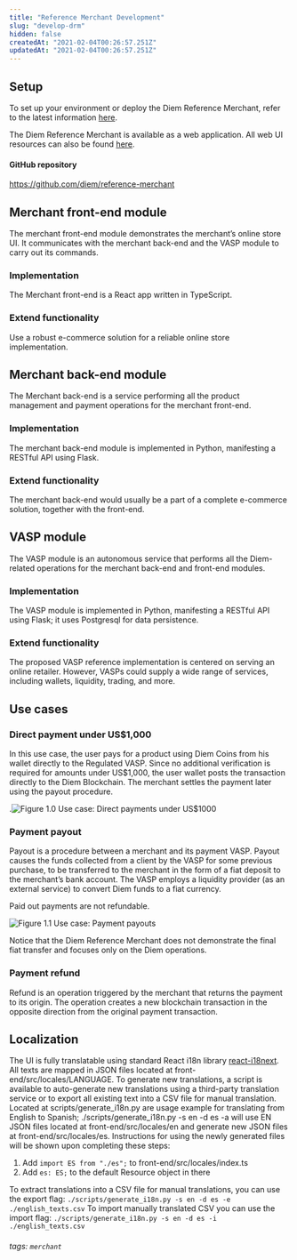 ```yaml
---
title: "Reference Merchant Development"
slug: "develop-drm"
hidden: false
createdAt: "2021-02-04T00:26:57.251Z"
updatedAt: "2021-02-04T00:26:57.251Z"
---
```

## Setup

To set up your environment or deploy the Diem Reference Merchant, refer to the latest information [here](https://github.com/diem/reference-merchant).

The Diem Reference Merchant is available as a web application. All web UI resources can also be found [here](https://github.com/diem/reference-merchant/tree/master/merchant/frontend).

#### GitHub repository

https://github.com/diem/reference-merchant



## Merchant front-end module

The merchant front-end module demonstrates the merchant’s online store UI. It communicates with the merchant back-end and the VASP module to carry out its commands.

### Implementation

The Merchant front-end is a React app written in TypeScript.

### Extend functionality

Use a robust e-commerce solution for a reliable online store implementation.

## Merchant back-end module

The Merchant back-end is a service performing all the product management and payment operations for the merchant front-end.

### Implementation
The merchant back-end module is implemented in Python, manifesting a RESTful API using Flask.

### Extend functionality
The merchant back-end would usually be a part of a complete e-commerce solution, together with the front-end.

## VASP module
The VASP module is an autonomous service that performs all the Diem-related operations for the merchant back-end and front-end modules.

### Implementation
The VASP module is implemented in Python, manifesting a RESTful API using Flask; it uses Postgresql for data persistence.

### Extend functionality
The proposed VASP reference implementation is centered on serving an online retailer. However, VASPs could supply a wide range of services, including wallets, liquidity, trading, and more.

## Use cases

### Direct payment under US$1,000
In this use case, the user pays for a product using Diem Coins from his wallet directly to the Regulated VASP. Since no additional verification is required for amounts under US$1,000, the user wallet posts the transaction directly to the Diem Blockchain. The merchant settles the payment later using the payout procedure.


.![Figure 1.0 Use case: Direct payments under US$1000](/img/docs/direct-payment-usecase.svg)

### Payment payout
Payout is a procedure between a merchant and its payment VASP. Payout causes the funds collected from a client by the VASP for some previous purchase, to be transferred to the merchant in the form of a fiat deposit to the merchant’s bank account. The VASP employs a liquidity provider (as an external service) to convert Diem funds to a fiat currency.

Paid out payments are not refundable.


![Figure 1.1 Use case: Payment payouts](/img/docs/payment-payouts.svg)

Notice that the Diem Reference Merchant does not demonstrate the final fiat transfer and focuses only on the Diem operations.

### Payment refund
Refund is an operation triggered by the merchant that returns the payment to its origin. The operation creates a new blockchain transaction in the opposite direction from the original payment transaction.

## Localization
The UI is fully translatable using standard React i18n library [react-i18next](https://react.i18next.com/). All texts are mapped in JSON files located at front-end/src/locales/LANGUAGE. To generate new translations, a script is available to auto-generate new translations using a third-party translation service or to export all existing text into a CSV file for manual translation. Located at scripts/generate_i18n.py are usage example for translating from English to Spanish; ./scripts/generate_i18n.py -s en -d es -a will use EN JSON files located at front-end/src/locales/en and generate new JSON files at front-end/src/locales/es. Instructions for using the newly generated files will be shown upon completing these steps:
1. Add `import ES from "./es";` to front-end/src/locales/index.ts
2. Add `es: ES;` to the default Resource object in there

To extract translations into a CSV file for manual translations, you can use the export flag:
`./scripts/generate_i18n.py -s en -d es -e ./english_texts.csv`
To import manually translated CSV you can use the import flag:
`./scripts/generate_i18n.py -s en -d es -i ./english_texts.csv`


###### tags: `merchant`